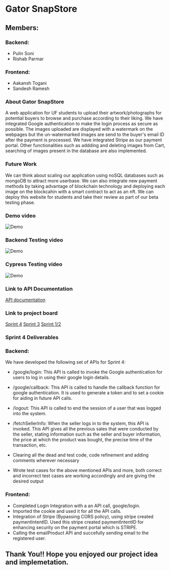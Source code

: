 # Gator SnapStore 
## Members: 
### Backend:
- Pulin Soni
- Rishab Parmar
### Frontend:
- Aakansh Togani
- Sandesh Ramesh

### About Gator SnapStore
A web application for UF students to upload their artwork/photographs for potential buyers to browse and purchase according to their liking. We have integrated Google authentication to make the login process as secure as possible. The images uploaded are displayed with a watermark on the webpages but the un-watermarked images are send to the buyer's email ID after the payment is processed. We have integrated Stripe as our payment portal. Other functionalities such as addding and deleting images from Cart, searching of images present in the database are also implemented.

### Future Work
We can think about scaling our application using noSQL databases such as mongoDB to attract more userbase. We can also integrate new payment methods by taking advantage of blockchain technology and deploying each image on the blockcahin with a smart contract to act as an nft. We can deploy this website for students and take their review as part of our beta testing phase.

### Demo video
<img src='Gifs/Demo.gif' title='Demo' width='' />

### Backend Testing video
<img src='Gifs/backend_testing.gif' title='Demo' width='' />

### Cypress Testing video
<img src='Gifs/cypress_testing.gif' title='Demo' width='' />

### Link to API Documentation
[API documentation](https://uflorida-my.sharepoint.com/:w:/g/personal/parmar_rishab_ufl_edu/EVL6ZXFHf2dLpko6o5w2DwQBPgCj16-c7Ur--bWRycFzUQ?e=1C7GaN)

### Link to project board
[Sprint 4](https://github.com/RSandesh15/GatorSnap---SE-Project-2022-/projects/3)
[Sprint 3](https://github.com/RSandesh15/GatorSnap---SE-Project-2022-/projects/2)
[Sprint 1/2](https://github.com/RSandesh15/GatorSnap---SE-Project-2022-/projects/1)

### Sprint 4 Deliverables
### Backend:
We have developed the following set of APIs for Sprint 4: 

- /google/login: This API is called to invoke the Google authentication for users to log in using their google login details. 

- /google/callback: This API is called to handle the callback function for google authentication. It is used to generate a token and to set a cookie for aiding in future API calls. 

- /logout: This API is called to end the session of a user that was logged into the system. 

- /fetchSellerInfo: When the seller logs in to the system, this API is invoked. This API gives all the previous sales that were conducted by the seller, stating information such as the seller and buyer information, the price at which the product was bought, the precise time of the transaction, etc. 

- Clearing all the dead and test code, code refinement and adding comments wherever necessary 

- Wrote test cases for the above mentioned APIs and more, both correct and incorrect test cases are working accordingly and are giving the desired output 

### Frontend:
- Completed Login Integration with a an API call, google/login.
- Imported the cookie and used it for all the API calls.
- Integration of Stripe (Bypassing CORS policy), using stripe created paymentIntentID. Used this stripe created paymentIntentID for enhancing security on the payment portal which is STRIPE.
- Calling the emailProduct API and succefully sending email to the registered user.

## Thank You!! Hope you enjoyed our project idea and implemetation.